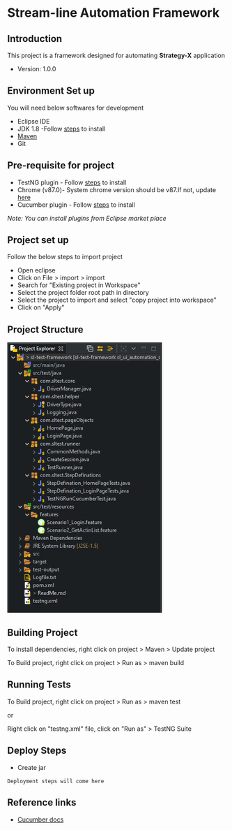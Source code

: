 # Stream-line Automation Framework

## Introduction
This project is a framework designed for automating **Strategy-X** application

- Version: 1.0.0

## Environment Set up
You will need below softwares for development
- Eclipse IDE 
- JDK 1.8 -Follow [steps](https://www.oracle.com/java/technologies/javase/javase-jdk8-downloads.html) to install
- [Maven](https://maven.pache.org/install.html)
- Git

## Pre-requisite for project
- TestNG plugin - Follow [steps](https://www.lambdatest.com/blog/how-to-install-testng-in-eclipse-step-by-step-guide/) to install
- Chrome (v87.0)- System chrome version should be v87.If not, update [here](https://support.google.com/chrome/answer/95414?co=GENIE.Platform%3DDesktop&hl=en)
- Cucumber plugin - Follow [steps](https://stackoverflow.com/questions/42399721/run-as-cucumber-feature-not-showing-in-eclipse) to install

*Note: You can install plugins from Eclipse market place*

## Project set up

Follow the below steps to import project 
 - Open eclipse
 - Click on File > import > import
 - Search for "Existing project in Workspace"
 - Select the project folder root path in directory
 - Select the project to import and select "copy project into workspace"
 - Click on "Apply"

## Project Structure
![alt text](./assets/project_structure.png)


## Building Project

To install dependencies, right click on project > Maven > Update project

To Build project, right click on project > Run as > maven build

## Running Tests

To Build project, right click on project > Run as > maven test

or

Right click on "testng.xml" file, click on "Run as" > TestNG Suite

## Deploy Steps
- Create jar
```
Deployment steps will come here
```

## Reference links
- [Cucumber docs](https://cucumber.io/docs/)





